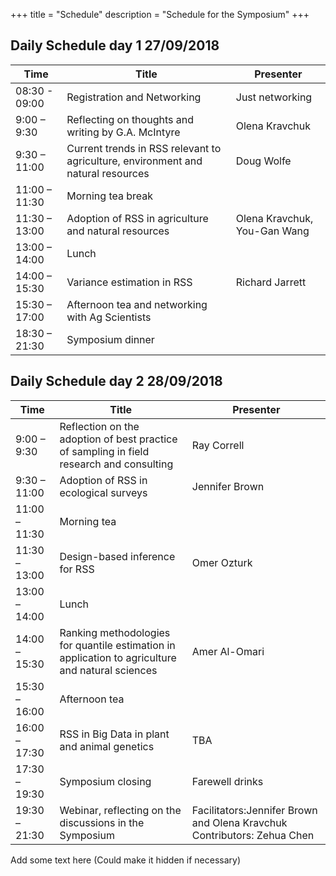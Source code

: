+++
title = "Schedule"
description = "Schedule for the Symposium"
+++

## Daily Schedule day 1 27/09/2018

 Time | Title | Presenter 
------ | ------- | -------
08:30 - 09:00 | Registration and Networking | Just networking 
9:00 – 9:30 | Reflecting on thoughts and writing by G.A. McIntyre | Olena Kravchuk
9:30 – 11:00 | Current trends in RSS relevant to agriculture, environment and natural resources | Doug Wolfe
11:00 – 11:30 | Morning tea break |
11:30 – 13:00 | Adoption of RSS in agriculture and natural resources | Olena Kravchuk, You-Gan Wang
13:00 – 14:00 | Lunch |
14:00 – 15:30 | Variance estimation in RSS | Richard Jarrett
15:30 – 17:00 | Afternoon tea and networking with Ag Scientists |
18:30 – 21:30 | Symposium dinner |

## Daily Schedule day 2 28/09/2018

 Time | Title | Presenter 
------ | ------- | -------
9:00 – 9:30 | Reflection on the adoption of best practice of sampling in field research and consulting | Ray Correll
9:30 – 11:00 | Adoption of RSS in ecological surveys | Jennifer Brown
11:00 – 11:30 | Morning tea |
11:30 – 13:00 | Design-based inference for RSS | Omer Ozturk
13:00 – 14:00 | Lunch |
14:00 – 15:30 | Ranking methodologies for quantile estimation in application to agriculture and natural sciences | Amer Al-Omari
15:30 – 16:00 | Afternoon tea |
16:00 – 17:30 | RSS in Big Data in plant and animal genetics | TBA
17:30 – 19:30 | Symposium closing | Farewell drinks
19:30 – 21:30 | Webinar, reflecting on the discussions in the Symposium | Facilitators:Jennifer Brown and Olena Kravchuk Contributors: Zehua Chen
  
Add some text here (Could make it hidden if necessary)